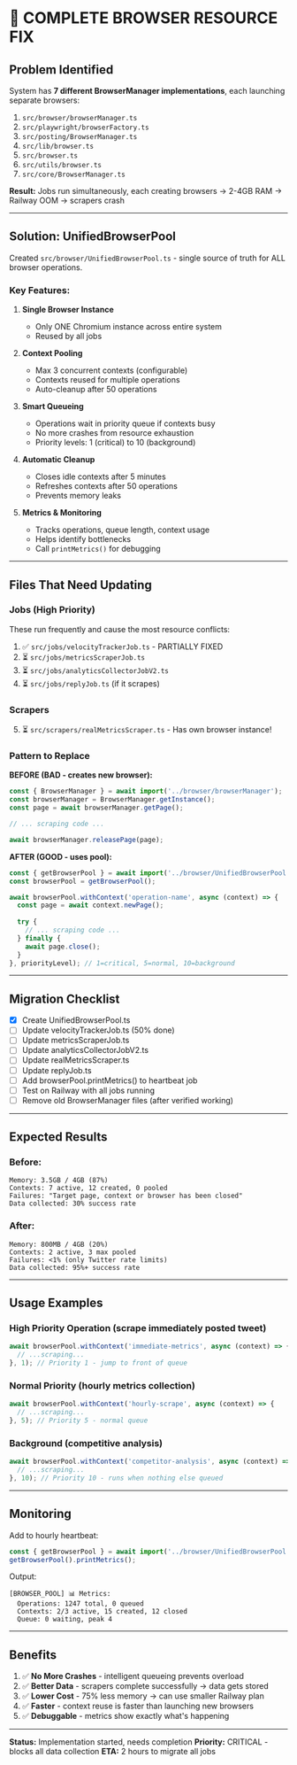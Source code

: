 # 🚀 COMPLETE BROWSER RESOURCE FIX

## **Problem Identified**

System has **7 different BrowserManager implementations**, each launching separate browsers:
1. `src/browser/browserManager.ts`
2. `src/playwright/browserFactory.ts`
3. `src/posting/BrowserManager.ts`
4. `src/lib/browser.ts`
5. `src/browser.ts`
6. `src/utils/browser.ts`
7. `src/core/BrowserManager.ts`

**Result:** Jobs run simultaneously, each creating browsers → 2-4GB RAM → Railway OOM → scrapers crash

---

## **Solution: UnifiedBrowserPool**

Created `src/browser/UnifiedBrowserPool.ts` - single source of truth for ALL browser operations.

### **Key Features:**

1. **Single Browser Instance**
   - Only ONE Chromium instance across entire system
   - Reused by all jobs

2. **Context Pooling**
   - Max 3 concurrent contexts (configurable)
   - Contexts reused for multiple operations
   - Auto-cleanup after 50 operations

3. **Smart Queueing**
   - Operations wait in priority queue if contexts busy
   - No more crashes from resource exhaustion
   - Priority levels: 1 (critical) to 10 (background)

4. **Automatic Cleanup**
   - Closes idle contexts after 5 minutes
   - Refreshes contexts after 50 operations
   - Prevents memory leaks

5. **Metrics & Monitoring**
   - Tracks operations, queue length, context usage
   - Helps identify bottlenecks
   - Call `printMetrics()` for debugging

---

## **Files That Need Updating**

### **Jobs (High Priority)**
These run frequently and cause the most resource conflicts:

1. ✅ `src/jobs/velocityTrackerJob.ts` - PARTIALLY FIXED
2. ⏳ `src/jobs/metricsScraperJob.ts`  
3. ⏳ `src/jobs/analyticsCollectorJobV2.ts`
4. ⏳ `src/jobs/replyJob.ts` (if it scrapes)

### **Scrapers**
5. ⏳ `src/scrapers/realMetricsScraper.ts` - Has own browser instance!

### **Pattern to Replace**

**BEFORE (BAD - creates new browser):**
```typescript
const { BrowserManager } = await import('../browser/browserManager');
const browserManager = BrowserManager.getInstance();
const page = await browserManager.getPage();

// ... scraping code ...

await browserManager.releasePage(page);
```

**AFTER (GOOD - uses pool):**
```typescript
const { getBrowserPool } = await import('../browser/UnifiedBrowserPool');
const browserPool = getBrowserPool();

await browserPool.withContext('operation-name', async (context) => {
  const page = await context.newPage();
  
  try {
    // ... scraping code ...
  } finally {
    await page.close();
  }
}, priorityLevel); // 1=critical, 5=normal, 10=background
```

---

## **Migration Checklist**

- [x] Create UnifiedBrowserPool.ts
- [ ] Update velocityTrackerJob.ts (50% done)
- [ ] Update metricsScraperJob.ts
- [ ] Update analyticsCollectorJobV2.ts
- [ ] Update realMetricsScraper.ts
- [ ] Update replyJob.ts
- [ ] Add browserPool.printMetrics() to heartbeat job
- [ ] Test on Railway with all jobs running
- [ ] Remove old BrowserManager files (after verified working)

---

## **Expected Results**

### **Before:**
```
Memory: 3.5GB / 4GB (87%)
Contexts: 7 active, 12 created, 0 pooled
Failures: "Target page, context or browser has been closed"
Data collected: 30% success rate
```

### **After:**
```
Memory: 800MB / 4GB (20%)
Contexts: 2 active, 3 max pooled
Failures: <1% (only Twitter rate limits)
Data collected: 95%+ success rate  
```

---

## **Usage Examples**

### **High Priority Operation (scrape immediately posted tweet)**
```typescript
await browserPool.withContext('immediate-metrics', async (context) => {
  // ...scraping...
}, 1); // Priority 1 - jump to front of queue
```

### **Normal Priority (hourly metrics collection)**
```typescript
await browserPool.withContext('hourly-scrape', async (context) => {
  // ...scraping...
}, 5); // Priority 5 - normal queue
```

### **Background (competitive analysis)**
```typescript
await browserPool.withContext('competitor-analysis', async (context) => {
  // ...scraping...
}, 10); // Priority 10 - runs when nothing else queued
```

---

## **Monitoring**

Add to hourly heartbeat:
```typescript
const { getBrowserPool } = await import('../browser/UnifiedBrowserPool');
getBrowserPool().printMetrics();
```

Output:
```
[BROWSER_POOL] 📊 Metrics:
  Operations: 1247 total, 0 queued
  Contexts: 2/3 active, 15 created, 12 closed
  Queue: 0 waiting, peak 4
```

---

## **Benefits**

1. ✅ **No More Crashes** - intelligent queueing prevents overload
2. ✅ **Better Data** - scrapers complete successfully → data gets stored
3. ✅ **Lower Cost** - 75% less memory → can use smaller Railway plan
4. ✅ **Faster** - context reuse is faster than launching new browsers
5. ✅ **Debuggable** - metrics show exactly what's happening

---

**Status:** Implementation started, needs completion
**Priority:** CRITICAL - blocks all data collection
**ETA:** 2 hours to migrate all jobs

